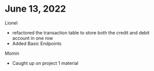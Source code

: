 # June 13, 2022
Lionel
  * refactored the transaction table to store both the credit and debit account in one row
  * Added Basic Endpoints

Momin
  * Caught up on project 1 material
